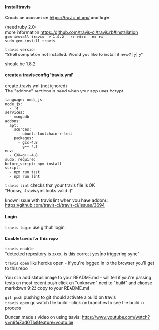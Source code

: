 
#### Install travis
Create an account on https://travis-ci.org/ and login  


(need ruby 2.0)  
more information https://github.com/travis-ci/travis.rb#installation  
`gem install travis -v 1.8.2 --no-rdoc --no-ri`  
`sudo gem install travis`  

`travis version`  
"Shell completion not installed. Would you like to install it now? |y| y"  

should be 1.8.2



#### create a travis config 'travis.yml'
create .travis.yml (not ignored)  
The "addons" sections is need when your app uses bcrypt.  

```
language: node_js
node_js:
  - '4'
services:
  - mongodb
addons:
  apt:
    sources:
      - ubuntu-toolchain-r-test
    packages:
      - gcc-4.8
      - g++-4.8
env:
  - CXX=g++-4.8
sudo: required
before_script: npm install
script:
  - npm run test
  - npm run lint
```
`travis lint`   checks that your travis file is OK  
"Hooray, .travis.yml looks valid :)"  

known issue with travis lint when you have addons:  
https://github.com/travis-ci/travis-ci/issues/3694

#### Login
`travis login`  use github login  


#### Enable travis for this repo
`travis enable`  
"detected repository is xxxx, is this correct yes|no
triggering sync"  


`travis open`   like heroku open - if you're logged in to the browser you'll get to this repo

You can add status image to your README.md - will tell if you're passing tests on most recent push
click on "unknown" next to "build" and choose markdown 9:22
copy to your README.md

`git push`  pushing to git should activate a build on travis  
`travis open`  go watch the build  - click on branches to see the build in process  

Duncan made a video on using travis: https://www.youtube.com/watch?v=n9fgZad0TIo&feature=youtu.be
